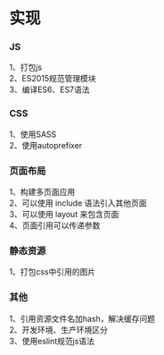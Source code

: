 # 实现

### JS
1、打包js     
2、ES2015规范管理模块     
3、编译ES6、ES7语法    

### CSS
1、使用SASS    
2、使用autoprefixer    

### 页面布局
1、构建多页面应用   
2、可以使用 include 语法引入其他页面     
3、可以使用 layout 来包含页面     
4、页面引用可以传递参数        

### 静态资源
1、打包css中引用的图片   

### 其他
1、引用资源文件名加hash，解决缓存问题              
2、开发环境、生产环境区分   
3、使用eslint规范js语法 
